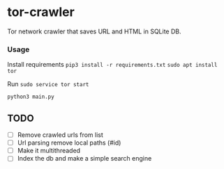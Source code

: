 # tor-crawler

Tor network crawler that saves URL and HTML in SQLite DB.




### Usage
Install requirements
`pip3 install -r requirements.txt`
`sudo apt install tor`

Run
`sudo service tor start`

`python3 main.py `

## TODO
	
 - [ ] Remove crawled urls from list
 - [ ] Url parsing remove local paths (#id)
 - [ ] Make it multithreaded
 - [ ] Index the db and make a simple search engine
